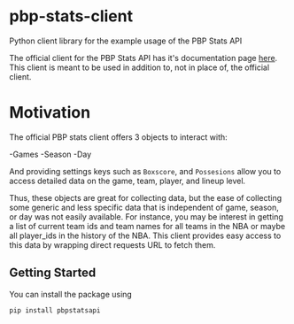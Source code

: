 # pbp-stats-client
Python client library for the example usage of the PBP Stats API

The official client for the PBP Stats API has it's documentation page [here](https://pbpstats.readthedocs.io/en/latest/). This client is meant to be used in addition to, not in place of, the official client.

# Motivation

The official PBP stats client offers 3 objects to interact with:

-Games 
-Season
-Day

And providing settings keys such as `Boxscore`, and `Possesions` allow you to access detailed data 
on the game, team, player, and lineup level.

Thus, these objects are great for collecting data, but the ease of collecting some generic and less specific data that is independent of game, season, or day was not easily available. For instance, you may be interest in getting a list of current team ids and team  names for all teams in the NBA or maybe all player_ids in the history of the NBA. This client provides easy access to this data by wrapping direct requests URL to fetch them. 

## Getting Started

You can install the package using

```
pip install pbpstatsapi
```

